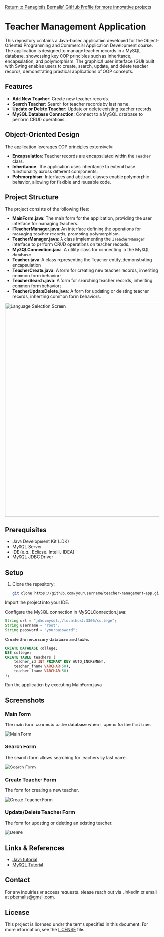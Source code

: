 [Return to Panagiotis Bernalis' GitHub Profile for more innovative projects](https://github.com/pbernalis)

# Teacher Management Application
This repository contains a Java-based application developed for the Object-Oriented Programming and Commercial Application Development course. The application is designed to manage teacher records in a MySQL database, showcasing key OOP principles such as inheritance, encapsulation, and polymorphism. The graphical user interface (GUI) built with Swing enables users to create, search, update, and delete teacher records, demonstrating practical applications of OOP concepts.

## Features

- **Add New Teacher**: Create new teacher records.
- **Search Teacher**: Search for teacher records by last name.
- **Update or Delete Teacher**: Update or delete existing teacher records.
- **MySQL Database Connection**: Connect to a MySQL database to perform CRUD operations.

## Object-Oriented Design

The application leverages OOP principles extensively:

- **Encapsulation**: Teacher records are encapsulated within the `Teacher` class.
- **Inheritance**: The application uses inheritance to extend base functionality across different components.
- **Polymorphism**: Interfaces and abstract classes enable polymorphic behavior, allowing for flexible and reusable code.

## Project Structure

The project consists of the following files:

- **MainForm.java**: The main form for the application, providing the user interface for managing teachers.
- **ITeacherManager.java**: An interface defining the operations for managing teacher records, promoting polymorphism.
- **TeacherManager.java**: A class implementing the `ITeacherManager` interface to perform CRUD operations on teacher records.
- **MySQLConnection.java**: A utility class for connecting to the MySQL database.
- **Teacher.java**: A class representing the Teacher entity, demonstrating encapsulation.
- **TeacherCreate.java**: A form for creating new teacher records, inheriting common form behaviors.
- **TeacherSearch.java**: A form for searching teacher records, inheriting common form behaviors.
- **TeacherUpdateDelete.java**: A form for updating or deleting teacher records, inheriting common form behaviors.


<img src="screenshots/tm.png" alt="Language Selection Screen" width="700px">



## Prerequisites

- Java Development Kit (JDK)
- MySQL Server
- IDE (e.g., Eclipse, IntelliJ IDEA)
- MySQL JDBC Driver

## Setup

1. Clone the repository:
   ```bash
   git clone https://github.com/yourusername/teacher-management-app.git

Import the project into your IDE.

Configure the MySQL connection in MySQLConnection.java:

```java
String url = "jdbc:mysql://localhost:3306/college";
String username = "root";
String password = "yourpassword";
```

Create the necessary database and table:

``` sql
CREATE DATABASE college;
USE college;
CREATE TABLE teachers (
    teacher_id INT PRIMARY KEY AUTO_INCREMENT,
    teacher_fname VARCHAR(50),
    teacher_lname VARCHAR(50)
);
``` 

Run the application by executing MainForm.java.

## Screenshots
### Main Form
The main form connects to the database when it opens for the first time.

![Main Form](screenshots/MainForm.png)

### Search Form
The search form allows searching for teachers by last name.

![Search Form](screenshots/SearchForm.png)

### Create Teacher Form
The form for creating a new teacher.

![Create Teacher Form](screenshots/CreateTeacherForm.png)

### Update/Delete Teacher Form
The form for updating or deleting an existing teacher.

![Delete](screenshots/Delete.png)

## Links & References
- [Java tutorial](https://docs.oracle.com/javase/tutorial/)
- [MySQL Tutorial](https://dev.mysql.com/doc/refman/8.0/en/tutorial.html)


## Contact
For any inquiries or access requests, please reach out via [LinkedIn](https://www.linkedin.com/in/pbernalis/) or email at [pbernalis@gmail.com](mailto:pbernalis@gmail.com).

## License

This project is licensed under the terms specified in this document. For more information, see the [LICENSE](https://github.com/pbernalis/pbernalis/blob/main/blob/main/License.md) file.






